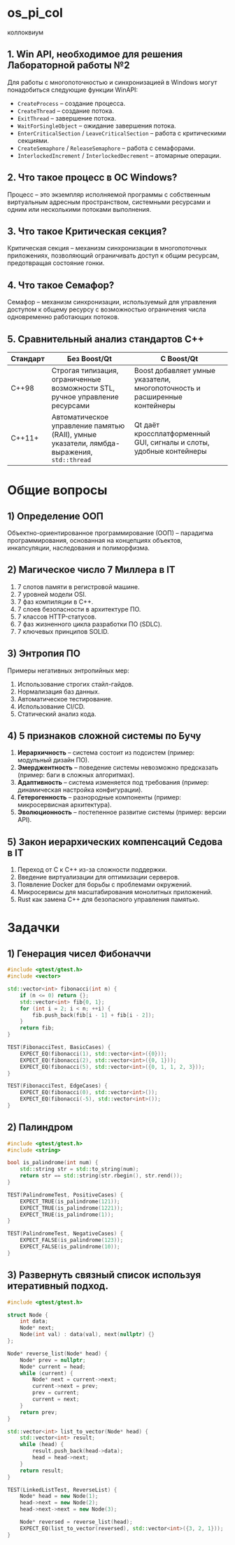 # os_pi_col
коллоквиум

## 1. Win API, необходимое для решения Лабораторной работы №2
Для работы с многопоточностью и синхронизацией в Windows могут понадобиться следующие функции WinAPI:
- `CreateProcess` – создание процесса.
- `CreateThread` – создание потока.
- `ExitThread` – завершение потока.
- `WaitForSingleObject` – ожидание завершения потока.
- `EnterCriticalSection` / `LeaveCriticalSection` – работа с критическими секциями.
- `CreateSemaphore` / `ReleaseSemaphore` – работа с семафорами.
- `InterlockedIncrement` / `InterlockedDecrement` – атомарные операции.

## 2. Что такое процесс в ОС Windows?
Процесс – это экземпляр исполняемой программы с собственным виртуальным адресным пространством, системными ресурсами и одним или несколькими потоками выполнения.

## 3. Что такое Критическая секция?
Критическая секция – механизм синхронизации в многопоточных приложениях, позволяющий ограничивать доступ к общим ресурсам, предотвращая состояние гонки.

## 4. Что такое Семафор?
Семафор – механизм синхронизации, используемый для управления доступом к общему ресурсу с возможностью ограничения числа одновременно работающих потоков.

## 5. Сравнительный анализ стандартов C++  
| Стандарт | Без Boost/Qt | С Boost/Qt |
|----------|------------|-----------|
| C++98    | Строгая типизация, ограниченные возможности STL, ручное управление ресурсами | Boost добавляет умные указатели, многопоточность и расширенные контейнеры |
| C++11+   | Автоматическое управление памятью (RAII), умные указатели, лямбда-выражения, `std::thread` | Qt даёт кроссплатформенный GUI, сигналы и слоты, удобные контейнеры |

# Общие вопросы

## 1) Определение ООП
Объектно-ориентированное программирование (ООП) – парадигма программирования, основанная на концепциях объектов, инкапсуляции, наследования и полиморфизма.

## 2) Магическое число 7 Миллера в IT
1. 7 слотов памяти в регистровой машине.
2. 7 уровней модели OSI.
3. 7 фаз компиляции в C++.
4. 7 слоев безопасности в архитектуре ПО.
5. 7 классов HTTP-статусов.
6. 7 фаз жизненного цикла разработки ПО (SDLC).
7. 7 ключевых принципов SOLID.

## 3) Энтропия ПО  
Примеры негативных энтропийных мер:
1. Использование строгих стайл-гайдов.
2. Нормализация баз данных.
3. Автоматическое тестирование.
4. Использование CI/CD.
5. Статический анализ кода.

## 4) 5 признаков сложной системы по Бучу
1. **Иерархичность** – система состоит из подсистем (пример: модульный дизайн ПО).
2. **Эмерджентность** – поведение системы невозможно предсказать (пример: баги в сложных алгоритмах).
3. **Адаптивность** – система изменяется под требования (пример: динамическая настройка конфигурации).
4. **Гетерогенность** – разнородные компоненты (пример: микросервисная архитектура).
5. **Эволюционность** – постепенное развитие системы (пример: версии API).

## 5) Закон иерархических компенсаций Седова в IT
1. Переход от C к C++ из-за сложности поддержки.
2. Введение виртуализации для оптимизации серверов.
3. Появление Docker для борьбы с проблемами окружений.
4. Микросервисы для масштабирования монолитных приложений.
5. Rust как замена C++ для безопасного управления памятью.

# Задачки

## 1) Генерация чисел Фибоначчи
```cpp
#include <gtest/gtest.h>
#include <vector>

std::vector<int> fibonacci(int n) {
    if (n <= 0) return {};
    std::vector<int> fib{0, 1};
    for (int i = 2; i < n; ++i) {
        fib.push_back(fib[i - 1] + fib[i - 2]);
    }
    return fib;
}

TEST(FibonacciTest, BasicCases) {
    EXPECT_EQ(fibonacci(1), std::vector<int>({0}));
    EXPECT_EQ(fibonacci(2), std::vector<int>({0, 1}));
    EXPECT_EQ(fibonacci(5), std::vector<int>({0, 1, 1, 2, 3}));
}

TEST(FibonacciTest, EdgeCases) {
    EXPECT_EQ(fibonacci(0), std::vector<int>());
    EXPECT_EQ(fibonacci(-5), std::vector<int>());
}
```
## 2) Палиндром
```cpp
#include <gtest/gtest.h>
#include <string>

bool is_palindrome(int num) {
    std::string str = std::to_string(num);
    return str == std::string(str.rbegin(), str.rend());
}

TEST(PalindromeTest, PositiveCases) {
    EXPECT_TRUE(is_palindrome(121));
    EXPECT_TRUE(is_palindrome(1221));
    EXPECT_TRUE(is_palindrome(1));
}

TEST(PalindromeTest, NegativeCases) {
    EXPECT_FALSE(is_palindrome(123));
    EXPECT_FALSE(is_palindrome(10));
}
```
## 3) Развернуть связный список используя итеративный подход.
```cpp
#include <gtest/gtest.h>

struct Node {
    int data;
    Node* next;
    Node(int val) : data(val), next(nullptr) {}
};

Node* reverse_list(Node* head) {
    Node* prev = nullptr;
    Node* current = head;
    while (current) {
        Node* next = current->next;
        current->next = prev;
        prev = current;
        current = next;
    }
    return prev;
}

std::vector<int> list_to_vector(Node* head) {
    std::vector<int> result;
    while (head) {
        result.push_back(head->data);
        head = head->next;
    }
    return result;
}

TEST(LinkedListTest, ReverseList) {
    Node* head = new Node(1);
    head->next = new Node(2);
    head->next->next = new Node(3);

    Node* reversed = reverse_list(head);
    EXPECT_EQ(list_to_vector(reversed), std::vector<int>({3, 2, 1}));
}
```

